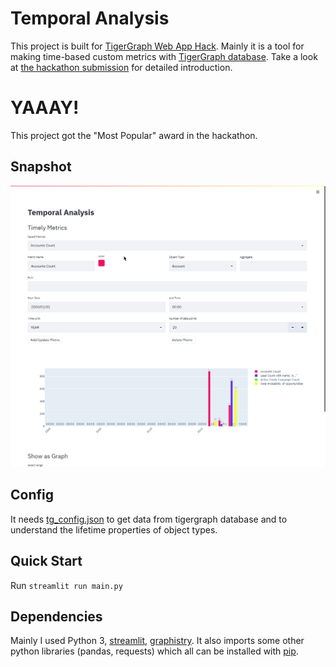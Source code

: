 # Temporal Analysis

This project is built for [TigerGraph Web App Hack](https://tigergraph-web-app-hack.devpost.com/). Mainly it is a tool for making time-based custom metrics with [TigerGraph database](https://www.tigergraph.com/). Take a look at [the hackathon submission](https://devpost.com/software/temporal-analysis) for detailed introduction.

# YAAAY!
This project got the "Most Popular" award in the hackathon.

## Snapshot
<p align="center">
    <img src="snapshot.gif" width="600"/>
</p>

## Config

It needs [tg_config.json](tg_config.json) to get data from tigergraph database and to understand the lifetime properties of object types.

## Quick Start

Run `streamlit run main.py`

## Dependencies

Mainly I used Python 3, [streamlit](https://streamlit.io/), [graphistry](https://pypi.org/project/graphistry/). It also imports some other python libraries (pandas, requests) which all can be installed with [pip](https://pypi.org/project/pip/).

